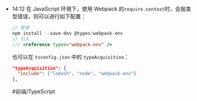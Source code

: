 
- 14:12 
	在 JavaScript 环境下，使用 Webpack 的`require.context`时，会报类型错误，则可以进行如下配置：
	```typescript
	// 安装
	npm install --save-dev @types/webpack-env
	// 引入
	/// <reference types="webpack-env" />
	```
	也可以在 `tsconfig.json` 中的 `typeAcquisition`：
	```json
	"typeAcquisition": {
	  "include": ["lodash", "node", "webpack-env"]
	},
	```
	
	#前端/TypeScript